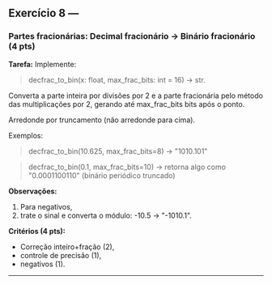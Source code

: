 ## Exercício 8 — 
### Partes fracionárias: Decimal fracionário → Binário fracionário (4 pts)
**Tarefa:** Implemente:
> decfrac_to_bin(x: float, max_frac_bits: int = 16) -> str.

Converta a parte inteira por divisões por 2 e a parte fracionária pelo método das multiplicações por 2, gerando até max_frac_bits bits após o ponto. 

Arredonde por truncamento (não arredonde para cima).

Exemplos:
> decfrac_to_bin(10.625, max_frac_bits=8) → "1010.101"

> decfrac_to_bin(0.1, max_frac_bits=10) → retorna algo como "0.0001100110" (binário periódico truncado)

**Observações:**
1. Para negativos, 
2. trate o sinal e converta o módulo: -10.5 → "-1010.1".

**Critérios (4 pts):**
- Correção inteiro+fração (2), 
- controle de precisão (1), 
- negativos (1).

**** 

